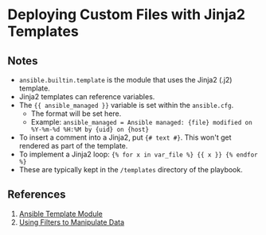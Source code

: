 # Deploying Custom Files with Jinja2 Templates

## Notes

- `ansible.builtin.template` is the module that uses the Jinja2 (.j2) template.
- Jinja2 templates can reference variables.
- The `{{ ansible_managed }}` variable is set within the `ansible.cfg`.
  - The format will be set here.
  - Example: `ansible_managed = Ansible managed: {file} modified on %Y-%m-%d %H:%M by {uid} on {host}`
- To insert a comment into a Jinja2, put `{# text #}`. This won't get rendered as part of the template.
- To implement a Jinja2 loop:
  `{% for x in var_file %}
    {{ x }}
  {% endfor %}`
- These are typically kept in the `/templates` directory of the playbook.

## References

1. [Ansible Template Module](https://docs.ansible.com/ansible/latest/collections/ansible/builtin/template_module.html)
2. [Using Filters to Manipulate Data](https://docs.ansible.com/ansible/latest/playbook_guide/playbooks_filters.html)
